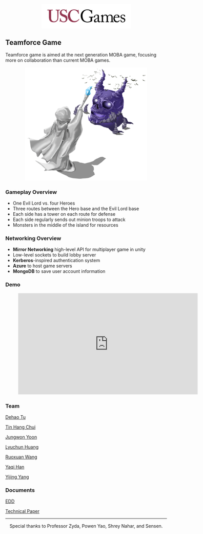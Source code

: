 

<p align="center">
  <img src="./links/USC-Games.png"  width="280" />
</p>

## Teamforce Game

Teamforce game is aimed at the next generation MOBA game, focusing more on collaboration than current MOBA games.
<p align="center">
  <img src="./links/img.png"  width="380" />
</p>



### Gameplay Overview

- One Evil Lord vs. four Heroes
- Three routes between the Hero base and the Evil Lord base 
- Each side has a tower on each route for defense
- Each side regularly sends out minion troops to attack
- Monsters in the middle of the island for resources

### Networking Overview

- **Mirror Networking** high-level API for multiplayer game in unity
- Low-level sockets to build lobby server
- **Kerberos**-inspired authentication system
- **Azure** to host game servers
- **MongoDB** to save user account information

### Demo
<figure class="video_container">
<iframe width="560" height="315" src="https://www.youtube.com/embed/sacSEKXDhgI" title="YouTube video player" frameborder="0" allow="accelerometer; autoplay; clipboard-write; encrypted-media; gyroscope; picture-in-picture" allowfullscreen></iframe>
</figure>

### Team

[Dehao Tu](https://www.linkedin.com/in/dehaotu/)

[Tin Hang Chui](https://www.linkedin.com/in/tin-hang-chui/)

[Jungwon Yoon](https://www.linkedin.com/in/foggyoon/)

[Lyuchun Huang](https://www.linkedin.com/in/lyuchun-huang/)

[Ruoxuan Wang](https://www.linkedin.com/in/ruoxuan-wang-311917a1/)

[Yaqi Han](https://www.linkedin.com/in/yaqihan/)

[Yijing Yang](https://www.linkedin.com/in/yijing-yang-02377317b/)

### Documents
[EDD](https://drive.google.com/file/d/1MZwBXlMtNjcA2hWosgqYy_B8fcU1lDRh/view?usp=sharing)

[Technical Paper](https://drive.google.com/file/d/12-fjLPqpizWlvPfVVhc8zDWnVWNSbfS6/view?usp=sharing)

---
<p align="center">
  Special thanks to Professor Zyda, Powen Yao, Shrey Nahar, and Sensen.
</p>






